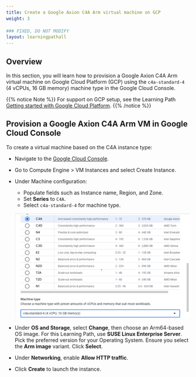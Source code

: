 ```yaml
---
title: Create a Google Axion C4A Arm virtual machine on GCP 
weight: 3

### FIXED, DO NOT MODIFY
layout: learningpathall
---
```


## Overview

In this section, you will learn how to provision a Google Axion C4A Arm virtual machine on Google Cloud Platform (GCP) using the `c4a-standard-4` (4 vCPUs, 16 GB memory) machine type in the Google Cloud Console.  

{{% notice Note %}}
For support on GCP setup, see the Learning Path [Getting started with Google Cloud Platform](https://learn.arm.com/learning-paths/servers-and-cloud-computing/csp/google/).
{{% /notice %}}

## Provision a Google Axion C4A Arm VM in Google Cloud Console

To create a virtual machine based on the C4A instance type:
- Navigate to the [Google Cloud Console](https://console.cloud.google.com/).
- Go to Compute Engine > VM Instances and select Create Instance. 
- Under Machine configuration:
   - Populate fields such as Instance name, Region, and Zone.
   - Set **Series** to `C4A`.
   - Select `c4a-standard-4` for machine type.

   ![Create a Google Axion C4A Arm virtual machine in the Google Cloud Console with c4a-standard-4 selected alt-text#center](images/gcp-vm.png "Creating a Google Axion C4A Arm virtual machine in Google Cloud Console")

- Under **OS and Storage**, select **Change**, then choose an Arm64-based OS image. For this Learning Path, use **SUSE Linux Enterprise Server**. Pick the preferred version for your Operating System. Ensure you select the **Arm image** variant. Click **Select**.
- Under **Networking**, enable **Allow HTTP traffic**.
- Click **Create** to launch the instance.

